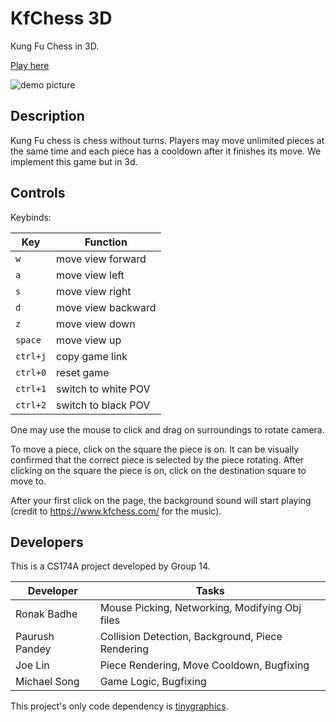 # KfChess 3D

Kung Fu Chess in 3D.

[Play here](https://r2dev2.github.io/KfChess3d)

![demo picture](https://i.imgur.com/J2nOtr3.png)

## Description

Kung Fu chess is chess without turns. Players may move unlimited pieces at the same time and each piece has a cooldown after it finishes its move. We implement this game but in 3d.

## Controls

Keybinds:

| Key      | Function            | 
|----------|---------------------|
| `w`      | move view forward   |
| `a`      | move view left      |
| `s`      | move view right     |
| `d`      | move view backward  |
| `z`      | move view down      |
| `space`  | move view up        |
| `ctrl+j` | copy game link      |
| `ctrl+0` | reset game          |
| `ctrl+1` | switch to white POV |
| `ctrl+2` | switch to black POV |

One may use the mouse to click and drag on surroundings to rotate camera.

To move a piece, click on the square the piece is on. It can be visually confirmed that the correct piece is selected by the piece rotating. After clicking on the square the piece is on, click on the destination square to move to.

After your first click on the page, the background sound will start playing (credit to https://www.kfchess.com/ for the music).

## Developers

This is a CS174A project developed by Group 14.

| Developer      | Tasks                                            |
|----------------|--------------------------------------------------|
| Ronak Badhe    | Mouse Picking, Networking, Modifying Obj files   |
| Paurush Pandey | Collision Detection, Background, Piece Rendering |
| Joe Lin        | Piece Rendering, Move Cooldown, Bugfixing        |
| Michael Song   | Game Logic, Bugfixing                            |

This project's only code dependency is [tinygraphics](https://github.com/encyclopedia-of-code/tiny-graphics-js).
